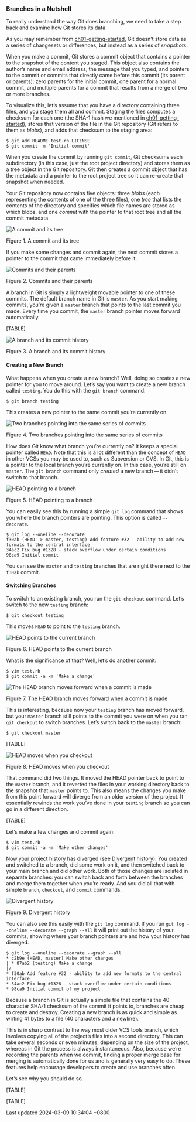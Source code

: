 ### Branches in a Nutshell

To really understand the way Git does branching, we need to take a step
back and examine how Git stores its data.

As you may remember from
[ch01-getting-started](ch01-getting-started.md#what_is_git_section),
Git doesn’t store data as a series of changesets or differences, but
instead as a series of *snapshots*.

When you make a commit, Git stores a commit object that contains a
pointer to the snapshot of the content you staged. This object also
contains the author’s name and email address, the message that you
typed, and pointers to the commit or commits that directly came before
this commit (its parent or parents): zero parents for the initial
commit, one parent for a normal commit, and multiple parents for a
commit that results from a merge of two or more branches.

To visualize this, let’s assume that you have a directory containing
three files, and you stage them all and commit. Staging the files
computes a checksum for each one (the SHA-1 hash we mentioned in
[ch01-getting-started](ch01-getting-started.md#what_is_git_section)),
stores that version of the file in the Git repository (Git refers to
them as *blobs*), and adds that checksum to the staging area:

```shell
$ git add README test.rb LICENSE
$ git commit -m 'Initial commit'
```

When you create the commit by running `git commit`, Git checksums each
subdirectory (in this case, just the root project directory) and stores
them as a tree object in the Git repository. Git then creates a commit
object that has the metadata and a pointer to the root project tree so
it can re-create that snapshot when needed.

Your Git repository now contains five objects: three *blobs* (each
representing the contents of one of the three files), one *tree* that
lists the contents of the directory and specifies which file names are
stored as which blobs, and one *commit* with the pointer to that root
tree and all the commit metadata.

![A commit and its tree](../../../../../images/progit/commit-and-tree.png)

Figure 1. A commit and its tree

If you make some changes and commit again, the next commit stores a
pointer to the commit that came immediately before it.

![Commits and their parents](../../../../../images/progit/commits-and-parents.png)

Figure 2. Commits and their parents

A branch in Git is simply a lightweight movable pointer to one of these
commits. The default branch name in Git is `master`. As you start making
commits, you’re given a `master` branch that points to the last commit
you made. Every time you commit, the `master` branch pointer moves
forward automatically.

[TABLE]

![A branch and its commit history](../../../../../images/progit/branch-and-history.png)

Figure 3. A branch and its commit history

#### Creating a New Branch

What happens when you create a new branch? Well, doing so creates a new
pointer for you to move around. Let’s say you want to create a new
branch called `testing`. You do this with the `git branch` command:

```shell
$ git branch testing
```

This creates a new pointer to the same commit you’re currently on.

![Two branches pointing into the same series of
commits](../../../../../images/progit/two-branches.png)

Figure 4. Two branches pointing into the same series of commits

How does Git know what branch you’re currently on? It keeps a special
pointer called `HEAD`. Note that this is a lot different than the
concept of `HEAD` in other VCSs you may be used to, such as Subversion
or CVS. In Git, this is a pointer to the local branch you’re currently
on. In this case, you’re still on `master`. The `git branch` command
only *created* a new branch — it didn’t switch to that branch.

![HEAD pointing to a branch](../../../../../images/progit/head-to-master.png)

Figure 5. HEAD pointing to a branch

You can easily see this by running a simple `git log` command that shows
you where the branch pointers are pointing. This option is called
`--decorate`.

```shell
$ git log --oneline --decorate
f30ab (HEAD -> master, testing) Add feature #32 - ability to add new formats to the central interface
34ac2 Fix bug #1328 - stack overflow under certain conditions
98ca9 Initial commit
```

You can see the `master` and `testing` branches that are right there
next to the `f30ab` commit.

#### Switching Branches

To switch to an existing branch, you run the `git checkout` command.
Let’s switch to the new `testing` branch:

```shell
$ git checkout testing
```

This moves `HEAD` to point to the `testing` branch.

![HEAD points to the current branch](../../../../../images/progit/head-to-testing.png)

Figure 6. HEAD points to the current branch

What is the significance of that? Well, let’s do another commit:

```shell
$ vim test.rb
$ git commit -a -m 'Make a change'
```

![The HEAD branch moves forward when a commit is
made](../../../../../images/progit/advance-testing.png)

Figure 7. The HEAD branch moves forward when a commit is made

This is interesting, because now your `testing` branch has moved
forward, but your `master` branch still points to the commit you were on
when you ran `git checkout` to switch branches. Let’s switch back to the
`master` branch:

```shell
$ git checkout master
```

[TABLE]

![HEAD moves when you checkout](../../../../../images/progit/checkout-master.png)

Figure 8. HEAD moves when you checkout

That command did two things. It moved the HEAD pointer back to point to
the `master` branch, and it reverted the files in your working directory
back to the snapshot that `master` points to. This also means the
changes you make from this point forward will diverge from an older
version of the project. It essentially rewinds the work you’ve done in
your `testing` branch so you can go in a different direction.

[TABLE]

Let’s make a few changes and commit again:

```shell
$ vim test.rb
$ git commit -a -m 'Make other changes'
```

Now your project history has diverged (see [Divergent
history](#divergent_history)). You created and switched to a branch, did
some work on it, and then switched back to your main branch and did
other work. Both of those changes are isolated in separate branches: you
can switch back and forth between the branches and merge them together
when you’re ready. And you did all that with simple `branch`,
`checkout`, and `commit` commands.

![Divergent history](../../../../../images/progit/advance-master.png)

Figure 9. Divergent history

You can also see this easily with the `git log` command. If you run
`git log --oneline --decorate --graph --all` it will print out the
history of your commits, showing where your branch pointers are and how
your history has diverged.

```shell
$ git log --oneline --decorate --graph --all
* c2b9e (HEAD, master) Make other changes
| * 87ab2 (testing) Make a change
|/
* f30ab Add feature #32 - ability to add new formats to the central interface
* 34ac2 Fix bug #1328 - stack overflow under certain conditions
* 98ca9 Initial commit of my project
```

Because a branch in Git is actually a simple file that contains the 40
character SHA-1 checksum of the commit it points to, branches are cheap
to create and destroy. Creating a new branch is as quick and simple as
writing 41 bytes to a file (40 characters and a newline).

This is in sharp contrast to the way most older VCS tools branch, which
involves copying all of the project’s files into a second directory.
This can take several seconds or even minutes, depending on the size of
the project, whereas in Git the process is always instantaneous. Also,
because we’re recording the parents when we commit, finding a proper
merge base for merging is automatically done for us and is generally
very easy to do. These features help encourage developers to create and
use branches often.

Let’s see why you should do so.

[TABLE]

[TABLE]

Last updated 2024-03-09 10:34:04 +0800
